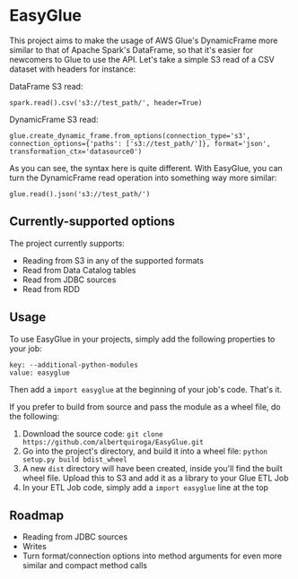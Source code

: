 # EasyGlue

This project aims to make the usage of AWS Glue's DynamicFrame more similar to that of Apache Spark's DataFrame, so that it's easier for newcomers to Glue to use the API. Let's take a simple S3 read of a CSV dataset with headers for instance:

DataFrame S3 read:
```
spark.read().csv('s3://test_path/', header=True)
```

DynamicFrame S3 read:
```
glue.create_dynamic_frame.from_options(connection_type='s3', connection_options={'paths': ['s3://test_path/']}, format='json', transformation_ctx='datasource0')
```

As you can see, the syntax here is quite different. With EasyGlue, you can turn the DynamicFrame read operation into something way more similar:
```
glue.read().json('s3://test_path/')
```

## Currently-supported options

The project currently supports:

* Reading from S3 in any of the supported formats
* Read from Data Catalog tables
* Read from JDBC sources
* Read from RDD

## Usage

To use EasyGlue in your projects, simply add the following properties to your job:

```
key: --additional-python-modules
value: easyglue
```

Then add a `import easyglue` at the beginning of your job's code. That's it.

If you prefer to build from source and pass the module as a wheel file, do the following:

1. Download the source code: `git clone https://github.com/albertquiroga/EasyGlue.git`
2. Go into the project's directory, and build it into a wheel file: `python setup.py build bdist_wheel`
3. A new `dist` directory will have been created, inside you'll find the built wheel file. Upload this to S3 and add it as a library to your Glue ETL Job
4. In your ETL Job code, simply add a `import easyglue` line at the top

## Roadmap

* Reading from JDBC sources
* Writes
* Turn format/connection options into method arguments for even more similar and compact method calls
